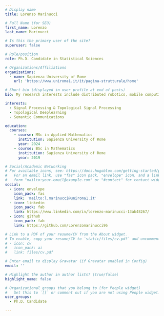 ```yaml
---
# Display name
title: Lorenzo Marinucci

# Full Name (for SEO)
first_name: Lorenzo
last_name: Marinucci

# Is this the primary user of the site?
superuser: false

# Role/position
role: Ph.D. Candidate in Statistical Sciences

# Organizations/Affiliations
organizations:
  - name: Sapienza University of Rome
    url: 'https://www.uniroma1.it/it/pagina-strutturale/home'

# Short bio (displayed in user profile at end of posts)
bio: My research interests include distributed robotics, mobile computing and programmable matter.

interests:
  - Signal Processing & Topological Signal Processing
  - Topological Deeplearning
  - Semantic Communications

education:
  courses:
    - course: MSc in Applied Mathematics
      institution: Sapienza University of Rome
      year: 2024
    - course: BSc in Mathematics
      institution: Sapienza University of Rome
      year: 2019

# Social/Academic Networking
# For available icons, see: https://docs.hugoblox.com/getting-started/page-builder/#icons
#   For an email link, use "fas" icon pack, "envelope" icon, and a link in the
#   form "mailto:your-email@example.com" or "#contact" for contact widget.
social:
  - icon: envelope
    icon_pack: fas
    link: 'mailto:l.marinucci@uniroma1.it'
  - icon: linkedin
    icon_pack: fab
    link: https://www.linkedin.com/in/lorenzo-marinucci-13ab48267/
  - icon: github
    icon_pack: fab
    link: https://github.com/Lorenzomarinucci96

# Link to a PDF of your resume/CV from the About widget.
# To enable, copy your resume/CV to `static/files/cv.pdf` and uncomment the lines below.
# - icon: cv
#   icon_pack: ai
#   link: files/cv.pdf

# Enter email to display Gravatar (if Gravatar enabled in Config)
email: ''

# Highlight the author in author lists? (true/false)
highlight_name: false

# Organizational groups that you belong to (for People widget)
#   Set this to `[]` or comment out if you are not using People widget.
user_groups:
  - Ph.D. Candidate
   
---
```


